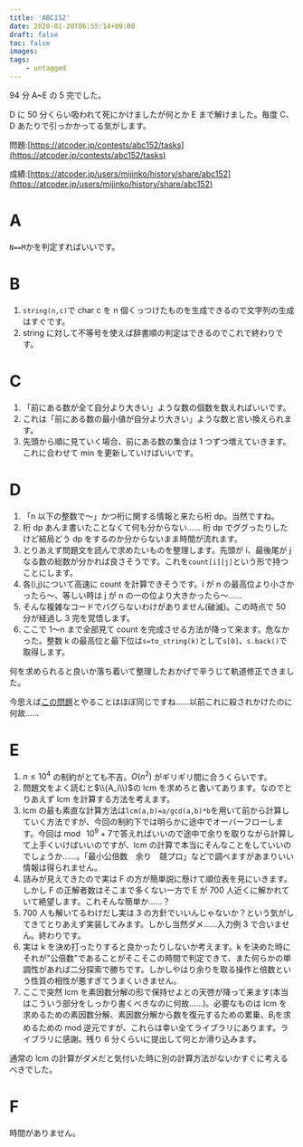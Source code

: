 ```yaml
---
title: 'ABC152'
date: 2020-01-20T06:55:14+09:00
draft: false
toc: false
images:
tags:
    - untagged
---
```


94 分 A~E の 5 完でした。

D に 50 分くらい吸われて死にかけましたが何とか E まで解けました。毎度 C、D あたりで引っかかってる気がします。

問題:[https://atcoder.jp/contests/abc152/tasks](https://atcoder.jp/contests/abc152/tasks)

成績:[https://atcoder.jp/users/mijinko/history/share/abc152](https://atcoder.jp/users/mijinko/history/share/abc152)

# A

`N==M`かを判定すればいいです。

# B

1. `string(n,c)`で char c を n 個くっつけたものを生成できるので文字列の生成はすぐです。
2. string に対して不等号を使えば辞書順の判定はできるのでこれで終わりです。

# C

1. 「前にある数が全て自分より大きい」ような数の個数を数えればいいです。
2. これは「前にある数の最小値が自分より大きい」ような数と言い換えられます。
3. 先頭から順に見ていく場合、前にある数の集合は 1 つずつ増えていきます。これに合わせて min を更新していけばいいです。

# D

1. 「n 以下の整数で〜」かつ桁に関する情報と来たら桁 dp。当然ですね。
2. 桁 dp あんま書いたことなくて何も分からない…… 桁 dp でググったりしたけど結局どう dp をするのか分からないまま時間が流れます。
3. とりあえず問題文を読んで求めたいものを整理します。先頭が i、最後尾が j なる数の総数が分かれば良さそうです。これを`count[i][j]`という形で持つことにします。
4. 各(i,j)について高速に count を計算できそうです。i が n の最高位より小さかったら〜、等しい時は j が n の一の位より大きかったら〜……
5. そんな複雑なコードでバグらないわけがありません(破滅)。この時点で 50 分が経過し 3 完を覚悟します。
6. ここで 1〜n まで全部見て count を完成させる方法が降って来ます。危なかった。整数 k の最高位と最下位は`s=to_string(k)`として`s[0]`、`s.back()`で取得します。

何を求められると良いか落ち着いて整理したおかげで辛うじて軌道修正できました。

今思えば[この問題](https://atcoder.jp/contests/abc136/tasks/abc136_b)とやることはほぼ同じですね……以前これに殺されかけたのに何故……

# E

1. $n \leq 10^4$ の制約がとても不吉。$O(n^2)$ がギリギリ間に合うくらいです。
2. 問題文をよく読むと$\\{A_i\\}$の lcm を求めろと書いてあります。なのでとりあえず lcm を計算する方法を考えます。
3. lcm の最も素直な計算方法は`lcm(a,b)=a/gcd(a,b)*b`を用いて前から計算していく方法ですが、今回の制約下では明らかに途中でオーバーフローします。今回は$\bmod\ 10^9+7$で答えればいいので途中で余りを取りながら計算して上手くいけばいいのですが、lcm の計算で本当にそんなことをしていいのでしょうか……。「最小公倍数　余り　競プロ」などで調べますがあまりいい情報は得られません。
4. 詰みが見えてきたので実は F の方が簡単説に懸けて順位表を見にいきます。しかし F の正解者数はそこまで多くない一方で E が 700 人近くに解かれていて絶望します。これそんな簡単か……？
5. 700 人も解いてるわけだし実は 3 の方針でいいんじゃないか？という気がしてきてとりあえず実装してみます。しかし当然ダメ……入力例 3 で合いません。終わりです。
6. 実は k を決め打ったりすると良かったりしないか考えます。k を決めた時にそれが"公倍数"であることがそこそこの時間で判定できて、また何らかの単調性があれば二分探索で勝ちです。しかしやはり余りを取る操作と倍数という性質の相性が悪すぎてうまくいきません。
7. ここで突然 lcm を素因数分解の形で保持せよとの天啓が降って来ます(本当はこういう部分をしっかり書くべきなのに何故……)。必要なものは lcm を求めるための素因数分解、素因数分解から数を復元するための累乗、$B_i$を求めるための mod 逆元ですが、これらは幸い全てライブラリにあります。ライブラリに感謝。残り 6 分くらいに提出して何とか滑り込みます。

通常の lcm の計算がダメだと気付いた時に別の計算方法がないかすぐに考えるべきでした。

# F

時間がありません。
